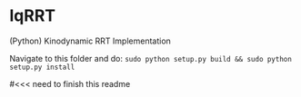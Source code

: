 # lqRRT
(Python) Kinodynamic RRT Implementation

Navigate to this folder and do: 
`sudo python setup.py build && sudo python setup.py install`

#<<< need to finish this readme

